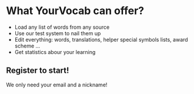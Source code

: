 # What YourVocab can offer?

* Load any list of words from any source
* Use our test system to nail them up
* Edit everything: words, translations, helper special symbols lists, award scheme ...
* Get statistics abour your learning

## Register to start!

We only need your email and a nickname!